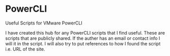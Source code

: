 # PowerCLI
Useful Scripts for VMware PowerCLI

I have created this hub for any PowerCLI scripts that I find useful.  These are scripts that are publicly shared. If the auther has an email or contact info I will it in the script. I will also try to put references to how I found the script i.e. URL of the site.


